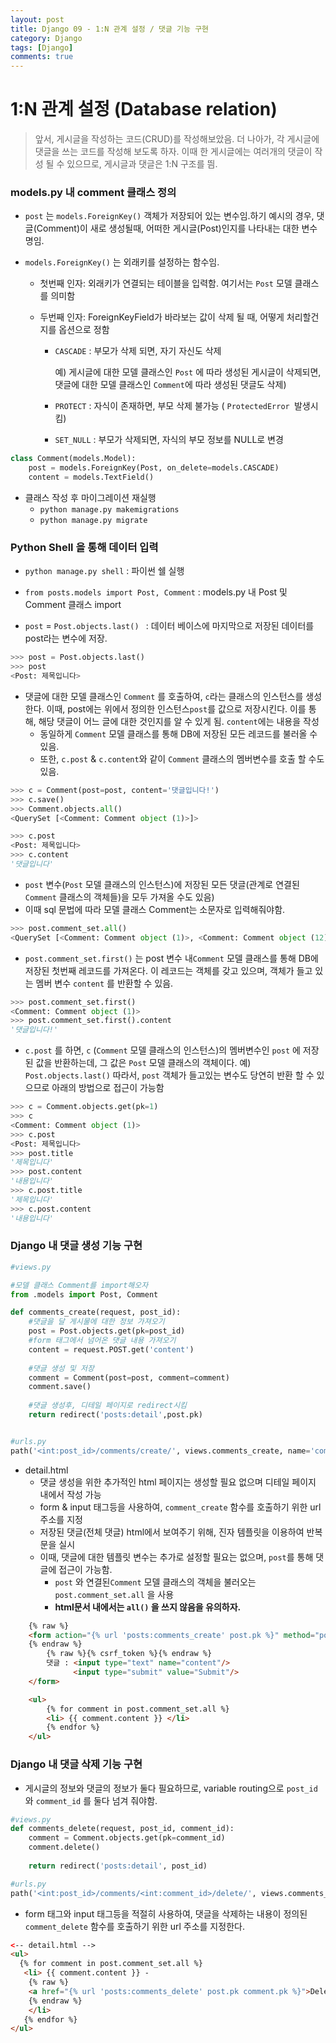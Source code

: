 ```yaml
---
layout: post
title: Django 09 - 1:N 관계 설정 / 댓글 기능 구현
category: Django
tags: [Django]
comments: true
---
```






# 1:N 관계 설정 (Database relation)

> 앞서, 게시글을 작성하는 코드(CRUD)를 작성해보았음.  더 나아가, 각 게시글에 댓글을 쓰는 코드를 작성해 보도록 하자. 이때 한 게시글에는 여러개의 댓글이 작성 될 수 있으므로, 게시글과 댓글은 1:N 구조를 띔.



### models.py 내 comment 클래스 정의

- `post` 는 `models.ForeignKey()`  객체가  저장되어 있는 변수임.하기 예시의 경우, 댓글(Comment)이 새로 생성될때, 어떠한 게시글(Post)인지를 나타내는 대한 변수 명임.

- `models.ForeignKey()` 는 외래키를 설정하는 함수임. 

  - 첫번째 인자: 외래키가 연결되는 테이블을 입력함. 여기서는 `Post` 모델 클래스를 의미함

  - 두번째 인자: ForeignKeyField가 바라보는 값이 삭제 될 때, 어떻게 처리할건지를 옵션으로 정함

    - `CASCADE` : 부모가 삭제 되면, 자기 자신도 삭제

      예) 게시글에 대한 모델 클래스인 `Post` 에 따라 생성된 게시글이 삭제되면, 댓글에 대한 모델 클래스인 `Comment`에 따라 생성된 댓글도 삭제)

    - `PROTECT` : 자식이 존재하면, 부모 삭제 불가능 ( `ProtectedError `발생시킴)

    - `SET_NULL` : 부모가 삭제되면, 자식의 부모 정보를 NULL로 변경 

```python
class Comment(models.Model):
    post = models.ForeignKey(Post, on_delete=models.CASCADE)
    content = models.TextField()
```

- 클래스 작성 후 마이그레이션 재실행
  - `python manage.py makemigrations`
  - `python manage.py migrate`

### Python Shell 을 통해 데이터 입력

- `python manage.py shell` : 파이썬 쉘 실행
- `from posts.models import Post, Comment` : models.py 내 Post 및 Comment 클래스 import

- `post` = `Post.objects.last() `  : 데이터 베이스에 마지막으로 저장된 데이터를 post라는 변수에 저장.

```python
>>> post = Post.objects.last()
>>> post
<Post: 제목입니다>
```



- 댓글에 대한 모델 클래스인 `Comment` 를 호출하여, `c`라는 클래스의 인스턴스를 생성한다. 이때, post에는 위에서 정의한 인스턴스`post`를 값으로 저장시킨다. 이를 통해, 해당 댓글이 어느 글에 대한 것인지를 알 수 있게 됨. `content`에는 내용을 작성
  - 동일하게 `Comment` 모델 클래스를 통해 DB에 저장된 모든 레코드를 불러올 수 있음.
  - 또한, `c.post`  & `c.content`와 같이 `Comment` 클래스의 멤버변수를 호출 할 수도 있음.

```python
>>> c = Comment(post=post, content='댓글입니다!')
>>> c.save()
>>> Comment.objects.all()
<QuerySet [<Comment: Comment object (1)>]>

>>> c.post
<Post: 제목입니다>
>>> c.content
'댓글입니다'
```



- `post` 변수(`Post` 모델 클래스의 인스턴스)에 저장된 모든 댓글(관계로 연결된 `Comment` 클래스의 객체들)을 모두 가져올 수도 있음)
- 이때 sql 문법에 따라 모델 클래스 Comment는 소문자로 입력해줘야함.

```python
>>> post.comment_set.all()
<QuerySet [<Comment: Comment object (1)>, <Comment: Comment object (12)>]>
```



- `post.comment_set.first()` 는 post 변수 내`Comment` 모델 클래스를 통해 DB에 저장된 첫번째 레코드를 가져온다. 이 레코드는 객체를 갖고 있으며,  객체가 들고 있는 멤버 변수 `content` 를 반환할 수 있음.

```python
>>> post.comment_set.first()
<Comment: Comment object (1)>
>>> post.comment_set.first().content
'댓글입니다!'
```



- `c.post` 를 하면, `c` (`Comment` 모델 클래스의 인스턴스)의  멤버변수인 `post` 에 저장된 값을 반환하는데, 그 값은 `Post` 모델 클래스의 객체이다. 예) `Post.objects.last()` 따라서, `post` 객체가 들고있는 변수도 당연히 반환 할 수 있으므로 아래의 방법으로 접근이 가능함

```python
>>> c = Comment.objects.get(pk=1)
>>> c
<Comment: Comment object (1)>
>>> c.post
<Post: 제목입니다>
>>> post.title
'제목입니다'
>>> post.content
'내용입니다'
>>> c.post.title
'제목입니다'
>>> c.post.content
'내용입니다'
```



### Django 내 댓글 생성 기능 구현

```python
#views.py

#모델 클래스 Comment를 import해오자
from .models import Post, Comment

def comments_create(request, post_id):
    #댓글을 달 게시물에 대한 정보 가져오기
    post = Post.objects.get(pk=post_id)
    #form 태그에서 넘어온 댓글 내용 가져오기
    content = request.POST.get('content')
 
    #댓글 생성 및 저장 
    comment = Comment(post=post, comment=comment)
    comment.save()
    
    #댓글 생성후, 디테일 페이지로 redirect시킴
    return redirect('posts:detail',post.pk)


#urls.py
path('<int:post_id>/comments/create/', views.comments_create, name='comments_create'),
```



- detail.html
  - 댓글 생성을 위한 추가적인 html 페이지는 생성할 필요 없으며 디테일 페이지 내에서 작성 가능
  - form & input 태그등을 사용하여, `comment_create` 함수를 호출하기 위한 url 주소를 지정
  - 저장된 댓글(전체 댓글) html에서 보여주기 위해, 진자 템플릿을 이용하여 반복문을 실시
  - 이때, 댓글에 대한 템플릿 변수는 추가로 설정할 필요는 없으며, `post`를 통해 댓글에 접근이 가능함.
    - `post` 와 연결된`Comment` 모델 클래스의 객체을 불러오는 `post.comment_set.all` 을 사용
    - **html문서 내에서는 `all()` 을 쓰지 않음을 유의하자.** 

```html
	{% raw %}    
	<form action="{% url 'posts:comments_create' post.pk %}" method="post">
    {% endraw %}
        {% raw %}{% csrf_token %}{% endraw %}
        댓글 : <input type="text" name="content"/>
        	  <input type="submit" value="Submit"/>
    </form>

    <ul>
        {% for comment in post.comment_set.all %}
        <li> {{ comment.content }} </li>
        {% endfor %}
    </ul>
```



### Django 내 댓글 삭제 기능 구현

- 게시글의 정보와 댓글의 정보가 둘다 필요하므로, variable routing으로  `post_id` 와 `comment_id` 를 둘다 넘겨 줘야함. 

```python
#views.py
def comments_delete(request, post_id, comment_id):
    comment = Comment.objects.get(pk=comment_id)
    comment.delete()
    
    return redirect('posts:detail', post_id)

#urls.py
path('<int:post_id>/comments/<int:comment_id>/delete/', views.comments_delete, name='comments_delete'),
```



- form 태그와 input 태그등을 적절히 사용하여, 댓글을 삭제하는 내용이 정의된  `comment_delete` 함수를 호출하기 위한 url 주소를 지정한다.

```html
<-- detail.html -->    
<ul>
  {% for comment in post.comment_set.all %}
   <li> {{ comment.content }} - 
    {% raw %}
    <a href="{% url 'posts:comments_delete' post.pk comment.pk %}">Delete</a>
    {% endraw %}
    </li>
   {% endfor %}
</ul>
```

